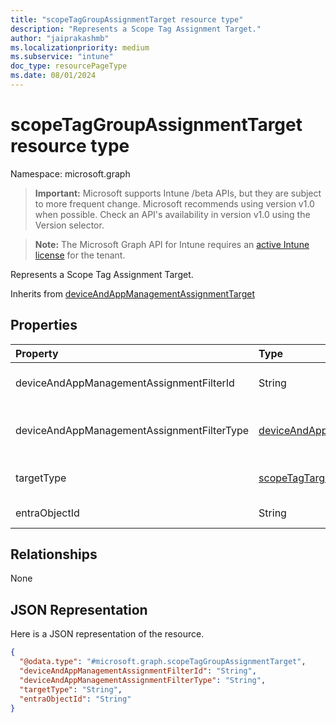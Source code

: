 ```yaml
---
title: "scopeTagGroupAssignmentTarget resource type"
description: "Represents a Scope Tag Assignment Target."
author: "jaiprakashmb"
ms.localizationpriority: medium
ms.subservice: "intune"
doc_type: resourcePageType
ms.date: 08/01/2024
---
```


# scopeTagGroupAssignmentTarget resource type

Namespace: microsoft.graph
> **Important:** Microsoft supports Intune /beta APIs, but they are subject to more frequent change. Microsoft recommends using version v1.0 when possible. Check an API's availability in version v1.0 using the Version selector.

> **Note:** The Microsoft Graph API for Intune requires an [active Intune license](https://go.microsoft.com/fwlink/?linkid=839381) for the tenant.


Represents a Scope Tag Assignment Target.


Inherits from [deviceAndAppManagementAssignmentTarget](../resources/intune-shared-deviceandappmanagementassignmenttarget.md)

## Properties
|Property|Type|Description|
|:---|:---|:---|
|deviceAndAppManagementAssignmentFilterId|String|The Id of the filter for the target assignment. Inherited from [deviceAndAppManagementAssignmentTarget](../resources/intune-shared-deviceandappmanagementassignmenttarget.md)|
|deviceAndAppManagementAssignmentFilterType|[deviceAndAppManagementAssignmentFilterType](../resources/intune-shared-deviceandappmanagementassignmentfiltertype.md)|The type of filter of the target assignment i.e. Exclude or Include. Inherited from [deviceAndAppManagementAssignmentTarget](../resources/intune-shared-deviceandappmanagementassignmenttarget.md). Possible values are: `none`, `include`, `exclude`.|
|targetType|[scopeTagTargetType](../resources/intune-shared-scopetagtargettype.md)|The Scope Tag Target Type to Apply the Assignment too. Possible values are: `none`, `user`, `device`, `unknownFutureValue`.|
|entraObjectId|String|The Entra Object Id that is the target of the assignment.|

## Relationships
None

## JSON Representation
Here is a JSON representation of the resource.
<!-- {
  "blockType": "resource",
  "@odata.type": "microsoft.graph.scopeTagGroupAssignmentTarget"
}
-->
``` json
{
  "@odata.type": "#microsoft.graph.scopeTagGroupAssignmentTarget",
  "deviceAndAppManagementAssignmentFilterId": "String",
  "deviceAndAppManagementAssignmentFilterType": "String",
  "targetType": "String",
  "entraObjectId": "String"
}
```
